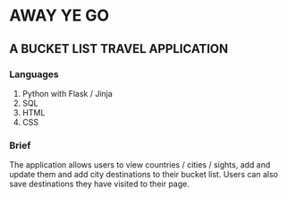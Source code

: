 # AWAY YE GO

## A BUCKET LIST TRAVEL APPLICATION

### Languages 

1. Python with Flask / Jinja
2. SQL
3. HTML
4. CSS

### Brief

The application allows users to view countries / cities / sights, add and update them and add  city destinations to their bucket list. Users can also save destinations they have visited to their page.